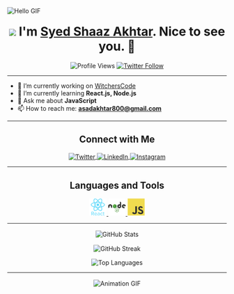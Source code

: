 <img align="left" src="https://user-images.githubusercontent.com/67560900/107698101-10797e00-6cda-11eb-8357-b7808d66151a.gif" width="310" alt="Hello GIF">

<h1 align="center">
  <img src="https://raw.githubusercontent.com/ShahriarShafin/ShahriarShafin/main/Assets/hi.gif" width="40"/> 
  I'm <a href="https://Shaaz383.github.io/" target="_blank">Syed Shaaz Akhtar</a>. Nice to see you. 🤗
</h1>

<p align="center">
  <img src="https://komarev.com/ghpvc/?username=shaaz383&label=Profile%20views&color=0e75b6&style=flat" alt="Profile Views" />
  <a href="https://twitter.com/shaaz_akhtar" target="_blank">
    <img src="https://img.shields.io/twitter/follow/shaaz_akhtar?logo=twitter&style=for-the-badge" alt="Twitter Follow" />
  </a>
</p>

---

- 🔭 I’m currently working on <a href="https://github.com/witcherscode/" target="_blank">WitchersCode</a>
- 🌱 I’m currently learning **React.js, Node.js**
- 💬 Ask me about **JavaScript**
- 📫 How to reach me: **asadakhtar800@gmail.com**

---

<h2 align="center">Connect with Me</h2>
<p align="center">
  <a href="https://twitter.com/shaaz_akhtar" target="_blank">
    <img align="center" src="https://raw.githubusercontent.com/rahuldkjain/github-profile-readme-generator/master/src/images/icons/Social/twitter.svg" alt="Twitter" height="40" />
  </a>
  <a href="https://www.linkedin.com/in/syed-shaaz-akhtar-40751a194" target="_blank">
    <img align="center" src="https://raw.githubusercontent.com/rahuldkjain/github-profile-readme-generator/master/src/images/icons/Social/linked-in-alt.svg" alt="LinkedIn" height="40" />
  </a>
  <a href="https://instagram.com/code_squid" target="_blank">
    <img align="center" src="https://raw.githubusercontent.com/rahuldkjain/github-profile-readme-generator/master/src/images/icons/Social/instagram.svg" alt="Instagram" height="40" />
  </a>
</p>

---

<h2 align="center">Languages and Tools</h2>
<p align="center">
  <a href="https://reactjs.org/" target="_blank">
    <img src="https://raw.githubusercontent.com/devicons/devicon/master/icons/react/react-original-wordmark.svg" alt="React" width="40" height="40"/>
  </a>
  <a href="https://nodejs.org/" target="_blank">
    <img src="https://raw.githubusercontent.com/devicons/devicon/master/icons/nodejs/nodejs-original-wordmark.svg" alt="Node.js" width="40" height="40"/>
  </a>
  <a href="https://www.javascript.com/" target="_blank">
    <img src="https://raw.githubusercontent.com/devicons/devicon/master/icons/javascript/javascript-original.svg" alt="JavaScript" width="40" height="40"/>
  </a>
  <!-- Add more as needed -->
</p>

---

<p align="center">
  <img align="center" src="https://github-readme-stats.vercel.app/api?username=shaaz383&show_icons=true&theme=radical" alt="GitHub Stats" />
</p>
<p align="center">
  <img align="center" src="https://github-readme-streak-stats.herokuapp.com/?user=shaaz383&theme=radical" alt="GitHub Streak" />
</p>
<p align="center">
  <img align="center" src="https://github-readme-stats.vercel.app/api/top-langs/?username=shaaz383&layout=compact&theme=radical" alt="Top Languages" />
</p>

---

<p align="center">
  <img align="center" src="https://user-images.githubusercontent.com/67560900/135058203-f80c9621-b921-4662-97e5-17b4ff1a0369.gif" width="400" alt="Animation GIF" />
</p>
